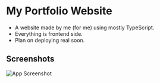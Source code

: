 # My Portfolio Website

- A website made by me (for me) using mostly TypeScript.
- Everything is frontend side.
- Plan on deploying real soon.

## Screenshots

![App Screenshot](https://via.placeholder.com/468x300?text=App+Screenshot+Here)
